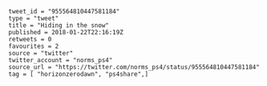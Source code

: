 ```
tweet_id = "955564810447581184"
type = "tweet"
title = "Hiding in the snow"
published = 2018-01-22T22:16:19Z
retweets = 0
favourites = 2
source = "twitter"
twitter_account = "norms_ps4"
source_url = "https://twitter.com/norms_ps4/status/955564810447581184"
tag = [ "horizonzerodawn", "ps4share",]
```

<p class='image'><img src='https://mnf.m17s.net/2018/01/22/DULZIGZWAAAcY4R.jpg' alt=''></p>

